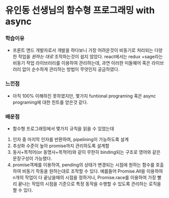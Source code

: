 # 유인동 선생님의 함수형 프로그래밍 with async

### 학습이유

-   프론트 앤드 개발자로서 개발을 하다보니 가장 어려운것이 비동기로 처리되는 다양한 작업을 _원하는 대로_ 조작하는것이 쉽지 않았다.
    react에서는 redux +sage라는 비동기 작업 라이브러리를 이용하여 관리하는데, 과연 이러한 미들웨어 혹은 라이브러리 없이 순수하게 관리하는 방법이 무엇인지 궁금하였다.

### 느낀점

-   아직 100% 이해하진 못하였지만, 몇가지 funtional programing 혹은 async programing에 대한 힌트를 얻은것 같다.

### 배운점

-   함수형 프로그래밍에서 몇가지 규칙을 읽을 수 있었는데

1. 인자 중 마지막 인자를 반환하여, pipelining이 가능하도록 설계
2. 추상화 수준이 높아 promise까지 관리하도록 설계함
3. 동사+목적어(or 동명사+목적어)와 같이 무한히 binding되는 구조로 영어와 같은 문장구성이 가능했다.
4. promise객체를 이용하여, pending의 상태가 변경되는 시점에 원하는 함수를 호출하여 비동기 작동을 원하는대로 조작할 수 있다. 예를들어 Promise.All을 이용하여 n개의 작업이 다 끝났을때의 시점을 정하거나, Promise.race를 이용하여 가장 빨리 끝나는 작업의 시점을 기준으로 특정 동작을 수행할 수 있도록 관리하는 로직을 짤 수 있다.

